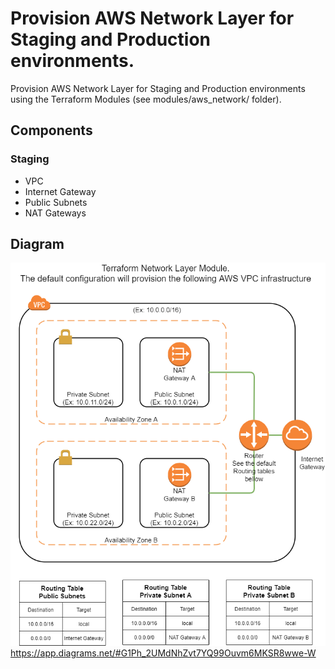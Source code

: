 # Provision AWS Network Layer for Staging and Production environments. 

Provision AWS Network Layer for Staging and Production environments using the Terraform Modules (see modules/aws_network/ folder).

## Components
### Staging
  * VPC
  * Internet Gateway
  * Public Subnets
  * NAT Gateways 

## Diagram

![Diagram](https://github.com/igorya7v/terraform/blob/main/modules/modules/aws_network/AWS%20Network%20Module.png)
https://app.diagrams.net/#G1Ph_2UMdNhZvt7YQ99Ouvm6MKSR8wwe-W
